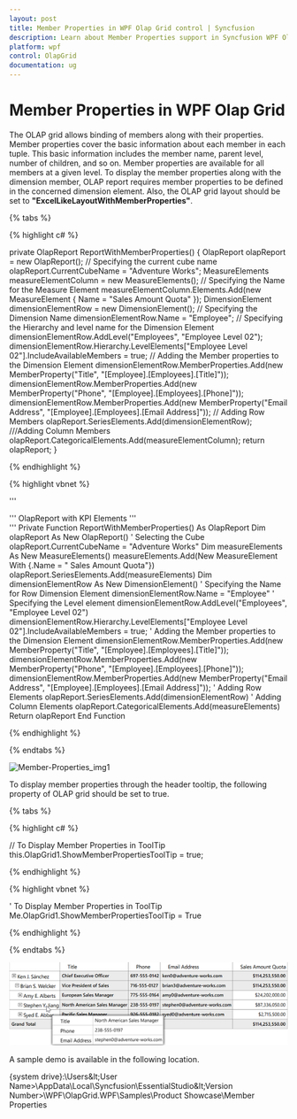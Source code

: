 ```yaml
---
layout: post
title: Member Properties in WPF Olap Grid control | Syncfusion
description: Learn about Member Properties support in Syncfusion WPF Olap Grid control, its elements and more details.
platform: wpf
control: OlapGrid
documentation: ug
---
```


# Member Properties in WPF Olap Grid

The OLAP grid allows binding of members along with their properties. Member properties cover the basic information about each member in each tuple. This basic information includes the member name, parent level, number of children, and so on. Member properties are available for all members at a given level. To display the member properties along with the dimension member, OLAP report requires member properties to be defined in the concerned dimension element. Also, the OLAP grid layout should be set to **"ExcelLikeLayoutWithMemberProperties"**.

{% tabs %}
 
{% highlight c# %}
     
private OlapReport ReportWithMemberProperties()
{
    OlapReport olapReport = new OlapReport();
    // Specifying the current cube name
    olapReport.CurrentCubeName = "Adventure Works";
    MeasureElements measureElementColumn = new MeasureElements();
    // Specifying the Name for the Measure Element
    measureElementColumn.Elements.Add(new MeasureElement { Name = "Sales Amount Quota" });
    DimensionElement dimensionElementRow = new DimensionElement();
    // Specifying the Dimension Name
    dimensionElementRow.Name = "Employee";
    // Specifying the Hierarchy and level name for the Dimension Element
    dimensionElementRow.AddLevel("Employees", "Employee Level 02");
    dimensionElementRow.Hierarchy.LevelElements["Employee Level 02"].IncludeAvailableMembers = true;
    // Adding the Member properties to the Dimension Element
    dimensionElementRow.MemberProperties.Add(new MemberProperty("Title", "[Employee].[Employees].[Title]"));
    dimensionElementRow.MemberProperties.Add(new MemberProperty("Phone", "[Employee].[Employees].[Phone]"));
    dimensionElementRow.MemberProperties.Add(new MemberProperty("Email Address", "[Employee].[Employees].[Email Address]"));
    // Adding Row Members
    olapReport.SeriesElements.Add(dimensionElementRow);
    ///Adding Column Members
    olapReport.CategoricalElements.Add(measureElementColumn);
    return olapReport;
}
   
{% endhighlight %}

{% highlight vbnet %}
    
    
''' <summary>
''' OlapReport with KPI Elements
''' </summary>
''' <returns></returns>
Private Function ReportWithMemberProperties() As OlapReport
    Dim olapReport As New OlapReport()
    ' Selecting the Cube
    olapReport.CurrentCubeName = "Adventure Works"
    Dim measureElements As New MeasureElements()
    measureElements.Add(New MeasureElement With {.Name = " Sales Amount Quota"})
    olapReport.SeriesElements.Add(measureElements)
    Dim dimensionElementRow As New DimensionElement()
    ' Specifying the Name for Row Dimension Element
    dimensionElementRow.Name = "Employee"
    ' Specifying the Level element
    dimensionElementRow.AddLevel("Employees", "Employee Level 02")
    dimensionElementRow.Hierarchy.LevelElements["Employee Level 02"].IncludeAvailableMembers = true;
    ' Adding the Member properties to the Dimension Element
    dimensionElementRow.MemberProperties.Add(new MemberProperty("Title", "[Employee].[Employees].[Title]"));
    dimensionElementRow.MemberProperties.Add(new MemberProperty("Phone", "[Employee].[Employees].[Phone]"));
    dimensionElementRow.MemberProperties.Add(new MemberProperty("Email Address", "[Employee].[Employees].[Email Address]"));
    ' Adding Row Elements
    olapReport.SeriesElements.Add(dimensionElementRow)
    ' Adding Column Elements
    olapReport.CategoricalElements.Add(measureElements)
    Return olapReport
End Function

{% endhighlight %}

{% endtabs %}

![Member-Properties_img1](Member-Properties_images/Member-Properties_img1.png)

To display member properties through the header tooltip, the following property of OLAP grid should be set to true.

{% tabs %}
  
{% highlight c# %}

// To Display Member Properties in ToolTip
this.OlapGrid1.ShowMemberPropertiesToolTip = true;

{% endhighlight %}

{% highlight vbnet %}

' To Display Member Properties in ToolTip
Me.OlapGrid1.ShowMemberPropertiesToolTip = True

{% endhighlight %}

{% endtabs %}

![Member-Properties_img2](Member-Properties_images/Member-Properties_img2.png)

A sample demo is available in the following location.

{system drive}:\Users\&lt;User Name&gt;\AppData\Local\Syncfusion\EssentialStudio\&lt;Version Number&gt;\WPF\OlapGrid.WPF\Samples\Product Showcase\Member Properties 

